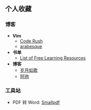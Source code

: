 ## 个人收藏

### 博客

- **Vim**
  - [Code Rush](http://foocoder.com)
  - [arabesque](https://sanctum.geek.nz/arabesque)
- **书单**
  - [List of Free Learning Resources](https://github.com/EbookFoundation/free-programming-books)
- **博客**
  - [岁月如歌](http://lovenight.github.io)
  - [阿驹](http://aju.space)

### 工具站

- PDF 转 Word: [Smallpdf](https://smallpdf.com)
